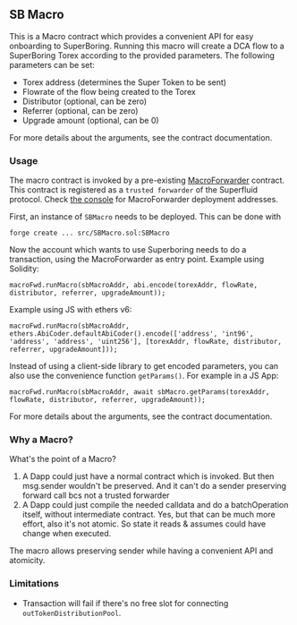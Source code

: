 ## SB Macro

This is a Macro contract which provides a convenient API for easy onboarding to SuperBoring.
Running this macro will create a DCA flow to a SuperBoring Torex according to the provided parameters.
The following parameters can be set:
- Torex address (determines the Super Token to be sent)
- Flowrate of the flow being created to the Torex
- Distributor (optional, can be zero)
- Referrer (optional, can be zero)
- Upgrade amount (optional, can be 0)

For more details about the arguments, see the contract documentation.

### Usage

The macro contract is invoked by a pre-existing [MacroForwarder](https://github.com/superfluid-finance/protocol-monorepo/blob/dev/packages/ethereum-contracts/contracts/utils/MacroForwarder.sol) contract. This contract is registered as a `trusted forwarder` of the Superfluid protocol.
Check [the console](https://console.superfluid.finance/protocol) for MacroForwarder deployment addresses.

First, an instance of `SBMacro` needs to be deployed. This can be done with
```
forge create ... src/SBMacro.sol:SBMacro
```

Now the account which wants to use Superboring needs to do a transaction, using the MacroForwarder as entry point.
Example using Solidity:
```
macroFwd.runMacro(sbMacroAddr, abi.encode(torexAddr, flowRate, distributor, referrer, upgradeAmount));
```

Example using JS with ethers v6:
```
macroFwd.runMacro(sbMacroAddr, ethers.AbiCoder.defaultAbiCoder().encode(['address', 'int96', 'address', 'address', 'uint256'], [torexAddr, flowRate, distributor, referrer, upgradeAmount]));
```

Instead of using a client-side library to get encoded parameters, you can also use the convenience function `getParams()`.
For example in a JS App:
```
macroFwd.runMacro(sbMacroAddr, await sbMacro.getParams(torexAddr, flowRate, distributor, referrer, upgradeAmount));
```

For more details about the arguments, see the contract documentation.

### Why a Macro?

What's the point of a Macro?
1. A Dapp could just have a normal contract which is invoked.
But then msg.sender wouldn't be preserved. And it can't do a sender preserving forward call bcs not a trusted forwarder
2. A Dapp could just compile the needed calldata and do a batchOperation itself, without intermediate contract.
Yes, but that can be much more effort, also it's not atomic. So state it reads & assumes could have change when executed.

The macro allows preserving sender while having a convenient API and atomicity.


### Limitations

- Transaction will fail if there's no free slot for connecting `outTokenDistributionPool`.
